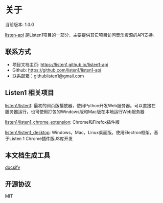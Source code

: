 # 关于

当前版本: 1.0.0

[listen-api](https://github.com/listen1/listen1-api) 是Listen1项目的一部分，主要提供其它项目访问音乐资源的API支持。



## 联系方式
* 项目文档主页: https://listen1.github.io/listen1-api
* Github: https://github.com/listen1/listen1-api
* 联系邮箱：githublisten1@gmail.com


## Listen1 相关项目

[listen1/listen1](https://github.com/listen1/listen1): 最初的网页版播放器，使用Python开发Web服务器。可以直接在服务器运行，也可使用打包的Windows版和Mac版在本地运行Web服务器

[listen1/listen1_chrome_extension](https://github.com/listen1/listen1_chrome_extension): Chrome和Firefox插件版

[listen1/listen1_desktop](https://github.com/listen1/listen1_desktop): Windows，Mac，Linux桌面版。使用Electron框架，基于Listen 1 Chrome插件版JS库开发

## 本文档生成工具

[docsify](https://docsify.js.org/#/)

## 开源协议
MIT
